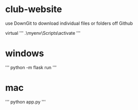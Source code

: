 # club-website

use DownGit to download individual files or folders off Github

virtual 
'''
.\myenv\Scripts\activate
'''

# windows
'''
python -m flask run
'''
# mac
'''
python app.py
'''
